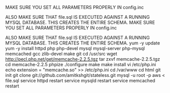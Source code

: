 MAKE SURE YOU SET ALL PARAMETERS PROPERLY IN config.inc

ALSO MAKE SURE THAT file.sql IS EXECUTED AGAINST A RUNNING MYSQL DATABASE. THIS CREATES THE ENTIRE SCHEMA.
MAKE SURE YOU SET ALL PARAMETERS PROPERLY IN config.inc

ALSO MAKE SURE THAT file.sql IS EXECUTED AGAINST A RUNNING MYSQL DATABASE. THIS CREATES THE ENTIRE SCHEMA.
yum -y update
yum -y install httpd php php-devel mysql mysql-server php-mysql memcached gcc zlib-devel make git 
cd /usr/src
wget http://pecl.php.net/get/memcache-2.2.5.tgz
tar zxvf memcache-2.2.5.tgz
cd memcache-2.2.5
phpize
./configure
make
make install
vi /etc/php.ini 
echo extension = "memcache.so" >> /etc/php.ini
cd /var/www
cd html
git init
git clone git://github.com/amitkshgit/stateless.git
mysql -u root -p aws < file.sql 
service httpd restart
service mysqld restart
service memcached restart
